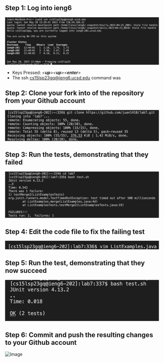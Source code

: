 ## Step 1: Log into ieng6
![Image](Step1.png)
- Keys Pressed: _<**up**><**up**><**enter**>_ 
- The ssh cs15lsp23gq@ieng6.ucsd.edu command was

## Step 2: Clone your fork into of the repository from your Github account
![Image](Step2.png)


## Step 3: Run the tests, demonstrating that they failed
![Image](Step3.png)


## Step 4: Edit the code file to fix the failing test
![Image](Step4.png)


## Step 5: Run the test, demonstrating that they now succeed
![Image](Step5.png)


## Step 6: Commit and push the resulting changes to your Github account
![Image](Step6.png)
